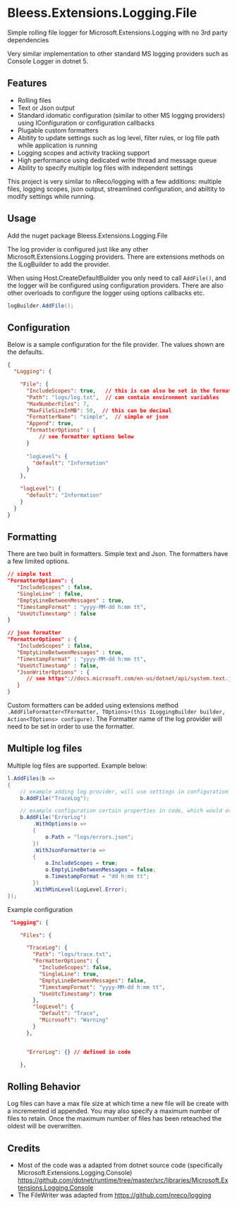 # Bleess.Extensions.Logging.File
Simple rolling file logger for Microsoft.Extensions.Logging with no 3rd party dependencies

Very similar implementation to other standard MS logging providers such as Console Logger in dotnet 5.

## Features
- Rolling files 
- Text or Json output
- Standard idomatic configuration (similar to other MS logging providers) using IConfiguration or configuration callbacks
- Plugable custom formatters
- Abitity to update settings such as log level, filter rules, or log file path while application is running
- Logging scopes and activity tracking support
- High performance using dedicated write thread and message queue
- Ability to specify multiple log files with independent settings


This project is very similar to nReco/logging with a few additions: multiple files, logging scopes, json output, streamlined configuration, and abiltity to modify settings while running.

## Usage

Add the nuget package Bleess.Extensions.Logging.File

 The log provider is configured just like any other Microsoft.Extensions.Logging providers.  There are extensions methods on the ILogBuilder to add the provider.
 
 When using Host.CreateDefaultBuilder you only need to call `AddFile()`, and the logger will be configured using configuration providers.  There are also other overloads to configure the logger using options callbacks etc.
 
 ```csharp
 logBuilder.AddFile();
 ```
 
## Configuration

Below is a sample configuration for the file provider.  The values shown are the defaults.

```json
{
  "Logging": {

    "File": {    
      "IncludeScopes": true,   // this is can also be set in the formatter options
      "Path": "logs/log.txt",  // can contain environment variables
      "MaxNumberFiles": 7,
      "MaxFileSizeInMB": 50,  // this can be decimal
      "FormatterName": "simple",  // simple or json
      "Append": true,
      "formatterOptions" : { 
          // see formatter options below 
      }
      
      "logLevel": {
        "default": "Information"
      }
    },

    "logLevel": {
      "default": "Information"
    }
  }
}

```

## Formatting
There are two built in formatters.  Simple text and Json.  The formatters have a few limited options.

```json
// simple text
"FormatterOptions": {
   "IncludeScopes" : false,
   "SingleLine" : false,
   "EmptyLineBetweenMessages" : true,
   "TimestampFormat" : "yyyy-MM-dd h:mm tt",
   "UseUtcTimestamp" : false
}

// json formatter
"FormatterOptions" : {
   "IncludeScopes" : false,
   "EmptyLineBetweenMessages" : true,
   "TimestampFormat" : "yyyy-MM-dd h:mm tt",
   "UseUtcTimestamp" : false,
   "JsonWriterOptions" : {
      // see https"://docs.microsoft.com/en-us/dotnet/api/system.text.json.jsonwriteroptions?view=netcore-3.1
   }
}
```

Custom formatters can be added using extensions method `.AddFileFormatter<TFormatter, TOptions>(this ILoggingBuilder builder, Action<TOptions> configure)`.  The Formatter name of the log provider will need to be set in order to use the formatter.

## Multiple log files

Multiple log files are supported.  Example below:
```csharp
l.AddFiles(b =>
{
    // example adding log provider, will use settings in configuration
    b.AddFile("TraceLog");

    // example configuration certain properties in code, which would override config settings
    b.AddFile("ErrorLog")
        .WithOptions(o =>
        {
            o.Path = "logs/errors.json";
        })
        .WithJsonFormatter(o =>
        {
            o.IncludeScopes = true;
            o.EmptyLineBetweenMessages = false;
            o.TimestampFormat = "dd h:mm tt";
        })
        .WithMinLevel(LogLevel.Error);
});

```

Example configuration
```json
 "Logging": {

    "Files": {

      "TraceLog": {
        "Path": "logs/trace.txt",
        "FormatterOptions": {
          "IncludeScopes": false,
          "SingleLine": true,
          "EmptyLineBetweenMessages": false,
          "TimestampFormat": "yyyy-MM-dd h:mm tt",
          "UseUtcTimestamp": true
        },
        "logLevel": {
          "Default": "Trace",
          "Microsoft": "Warning"
        }
      },


      "ErrorLog": {} // defined in code 

    },
```


## Rolling Behavior
 Log files can have a max file size at which time a new file will be create with a incremented id appended.  You may also specify a maximum number of files to retain.  Once the maximum number of files has been reteached the oldest will be overwritten.

## Credits
 - Most of the code was a adapted from dotnet source code (specifically Microsoft.Extensions.Logging.Console) https://github.com/dotnet/runtime/tree/master/src/libraries/Microsoft.Extensions.Logging.Console
 - The FileWriter was adapted from https://github.com/nreco/logging
 
 
